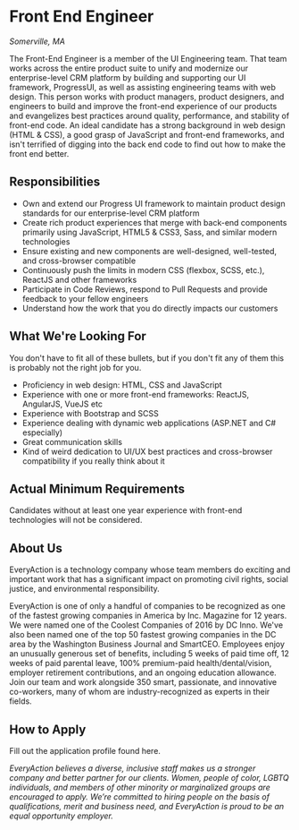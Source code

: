  # Front End Engineer

*Somerville, MA*

The Front-End Engineer is a member of the UI Engineering team. That team works across the entire product suite to unify and modernize our enterprise-level CRM platform by building and supporting our UI framework, ProgressUI, as well as assisting engineering teams with web design. This person works with product managers, product designers, and engineers to build and improve the front-end experience of our products and evangelizes best practices around quality, performance, and stability of front-end code. An ideal candidate has a strong background in web design (HTML & CSS), a good grasp of JavaScript and front-end frameworks, and isn't terrified of digging into the back end code to find out how to make the front end better.

## Responsibilities

* Own and extend our Progress UI framework to maintain product design standards for our enterprise-level CRM platform
* Create rich product experiences that merge with back-end components primarily using JavaScript, HTML5 & CSS3, Sass, and similar modern technologies
* Ensure existing and new components are well-designed, well-tested, and cross-browser compatible
* Continuously push the limits in modern CSS (flexbox, SCSS, etc.), ReactJS and other frameworks
* Participate in Code Reviews, respond to Pull Requests and provide feedback to your fellow engineers
* Understand how the work that you do directly impacts our customers

## What We're Looking For

You don't have to fit all of these bullets, but if you don't fit any of them this is probably not the right job for you.

* Proficiency in web design: HTML, CSS and JavaScript
* Experience with one or more front-end frameworks: ReactJS, AngularJS, VueJS etc
* Experience with Bootstrap and SCSS
* Experience dealing with dynamic web applications (ASP.NET and C# especially)
* Great communication skills
* Kind of weird dedication to UI/UX best practices and cross-browser compatibility if you really think about it

## Actual Minimum Requirements

Candidates without at least one year experience with front-end technologies will not be considered.

## About Us

EveryAction is a technology company whose team members do exciting and important work that has a significant impact on promoting civil rights, social justice, and environmental responsibility.

EveryAction is one of only a handful of companies to be recognized as one of the fastest growing companies in America by Inc. Magazine for 12 years. We were named one of the Coolest Companies of 2016 by DC Inno. We've also been named one of the top 50 fastest growing companies in the DC area by the Washington Business Journal and SmartCEO. Employees enjoy an unusually generous set of benefits, including 5 weeks of paid time off, 12 weeks of paid parental leave, 100% premium-paid health/dental/vision, employer retirement contributions, and an ongoing education allowance. Join our team and work alongside 350 smart, passionate, and innovative co-workers, many of whom are industry-recognized as experts in their fields.

## How to Apply

Fill out the application profile found here.

*EveryAction believes a diverse, inclusive staff makes us a stronger company and better partner for our clients. Women, people of color, LGBTQ individuals, and members of other minority or marginalized groups are encouraged to apply. We’re committed to hiring people on the basis of qualifications, merit and business need, and EveryAction is proud to be an equal opportunity employer.*
